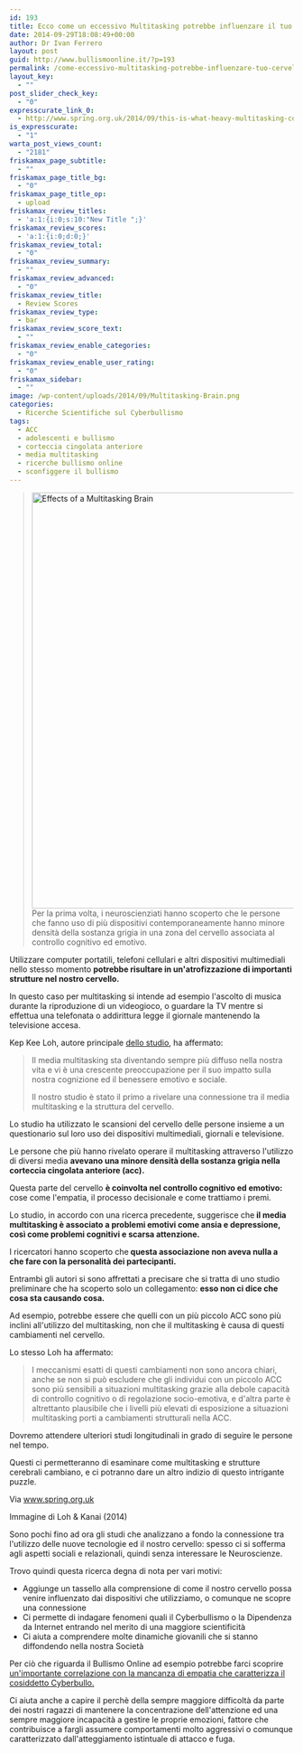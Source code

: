```yaml
---
id: 193
title: Ecco come un eccessivo Multitasking potrebbe influenzare il tuo Cervello
date: 2014-09-29T18:08:49+00:00
author: Dr Ivan Ferrero
layout: post
guid: http://www.bullismoonline.it/?p=193
permalink: /come-eccessivo-multitasking-potrebbe-influenzare-tuo-cervello/
layout_key:
  - ""
post_slider_check_key:
  - "0"
expresscurate_link_0:
  - http://www.spring.org.uk/2014/09/this-is-what-heavy-multitasking-could-be-doing-to-your-brain.php
is_expresscurate:
  - "1"
warta_post_views_count:
  - "2181"
friskamax_page_subtitle:
  - ""
friskamax_page_title_bg:
  - "0"
friskamax_page_title_op:
  - upload
friskamax_review_titles:
  - 'a:1:{i:0;s:10:"New Title ";}'
friskamax_review_scores:
  - 'a:1:{i:0;d:0;}'
friskamax_review_total:
  - "0"
friskamax_review_summary:
  - ""
friskamax_review_advanced:
  - "0"
friskamax_review_title:
  - Review Scores
friskamax_review_type:
  - bar
friskamax_review_score_text:
  - ""
friskamax_review_enable_categories:
  - "0"
friskamax_review_enable_user_rating:
  - "0"
friskamax_sidebar:
  - ""
image: /wp-content/uploads/2014/09/Multitasking-Brain.png
categories:
  - Ricerche Scientifiche sul Cyberbullismo
tags:
  - ACC
  - adolescenti e bullismo
  - corteccia cingolata anteriore
  - media multitasking
  - ricerche bullismo online
  - sconfiggere il bullismo
---
```

<blockquote><a href="http://www.bullismoonline.it/wp-content/uploads/2014/09/Multitasking-Brain.png"><img class="alignleft wp-image-194 size-full" src="http://www.bullismoonline.it/wp-content/uploads/2014/09/Multitasking-Brain.png" alt="Effects of a Multitasking Brain" width="806" height="736" /></a>Per la prima volta, i neuroscienziati hanno scoperto che le persone che fanno uso di più dispositivi contemporaneamente hanno minore densità della sostanza grigia in una zona del cervello associata al controllo cognitivo ed emotivo.</blockquote>
Utilizzare computer portatili, telefoni cellulari e altri dispositivi multimediali nello stesso momento <strong>potrebbe risultare in un'atrofizzazione di importanti strutture nel nostro cervello.</strong>

In questo caso per multitasking si intende ad esempio l'ascolto di musica durante la riproduzione di un videogioco, o guardare la TV mentre si effettua una telefonata o addirittura legge il giornale mantenendo la televisione accesa.

Kep Kee Loh, autore principale <a title="Higher Media Multi-Tasking Activity Is Associated with Smaller Gray-Matter Density in the Anterior Cingulate Cortex" href="http://www.plosone.org/article/info%3Adoi%2F10.1371%2Fjournal.pone.0106698" rel="nofollow">dello studio</a>, ha affermato:
<blockquote>Il media multitasking sta diventando sempre più diffuso nella nostra vita e vi è una crescente preoccupazione per il suo impatto sulla nostra cognizione ed il benessere emotivo e sociale.

Il nostro studio è stato il primo a rivelare una connessione tra il media multitasking e la struttura del cervello.</blockquote>
<div class="expresscurate_source">

Lo studio ha utilizzato le scansioni del cervello delle persone insieme a un questionario sul loro uso dei dispositivi multimediali, giornali e televisione.

Le persone che più hanno rivelato operare il multitasking attraverso l'utilizzo di diversi media <strong>avevano una minore densità della sostanza grigia nella corteccia cingolata anteriore (acc).</strong>

Questa parte del cervello <strong>è coinvolta nel controllo cognitivo ed emotivo:</strong> cose come l'empatia, il processo decisionale e come trattiamo i premi.

Lo studio, in accordo con una ricerca precedente, suggerisce che<strong> il media multitasking è associato a problemi emotivi come ansia e depressione, così come problemi cognitivi e scarsa attenzione.</strong>

I ricercatori hanno scoperto che<strong> questa associazione non aveva nulla a che fare con la personalità dei partecipanti.</strong>

Entrambi gli autori si sono affrettati a precisare che si tratta di uno studio preliminare che ha scoperto solo un collegamento: <strong>esso non ci dice che cosa sta causando cosa.</strong>

Ad esempio, potrebbe essere che quelli con un più piccolo ACC sono più inclini all'utilizzo del multitasking, non che il multitasking è causa di questi cambiamenti nel cervello.

Lo stesso Loh ha affermato:
<blockquote>I meccanismi esatti di questi cambiamenti non sono ancora chiari, anche se non si può escludere che gli individui con un piccolo ACC sono più sensibili a situazioni multitasking grazie alla debole capacità di controllo cognitivo o di regolazione socio-emotiva, e d'altra parte è altrettanto plausibile che i livelli più elevati di esposizione a situazioni multitasking porti a cambiamenti strutturali nella ACC.</blockquote>
Dovremo attendere ulteriori studi longitudinali in grado di seguire le persone nel tempo.

Questi ci permetteranno di esaminare come multitasking e strutture cerebrali cambiano, e ci potranno dare un altro indizio di questo intrigante puzzle.

Via <a class="expresscurated" href="http://www.spring.org.uk/2014/09/this-is-what-heavy-multitasking-could-be-doing-to-your-brain.php" data-curated-url="http://www.spring.org.uk/2014/09/this-is-what-heavy-multitasking-could-be-doing-to-your-brain.php">www.spring.org.uk</a>

Immagine di Loh &amp; Kanai (2014)

</div>
<div id="annotation-1833c3f7-6296-4934-87cf-01893fa4aadb" class="expresscurate_annotate">
<p class="placeholder">Sono pochi fino ad ora gli studi che analizzano a fondo la connessione tra l'utilizzo delle nuove tecnologie ed il nostro cervello: spesso ci si sofferma agli aspetti sociali e relazionali, quindi senza interessare le Neuroscienze.</p>
<p class="placeholder">Trovo quindi questa ricerca degna di nota per vari motivi:</p>

<ul>
 	<li class="placeholder">Aggiunge un tassello alla comprensione di come il nostro cervello possa venire influenzato dai dispositivi che utilizziamo, o comunque ne scopre una connessione</li>
 	<li class="placeholder">Ci permette di indagare fenomeni quali il Cyberbullismo o la Dipendenza da Internet entrando nel merito di una maggiore scientificità</li>
 	<li class="placeholder">Ci aiuta a comprendere molte dinamiche giovanili che si stanno diffondendo nella nostra Società</li>
</ul>
Per ciò che riguarda il Bullismo Online ad esempio potrebbe farci scoprire <a title="Cyberbulllismo e bullismo tradizionale: un po’ di numeri" href="http://www.bullismoonline.it/cyberbulllismo-e-bullismo-tradizionale-mass-media/">un'importante correlazione con la mancanza di empatia che caratterizza il cosiddetto Cyberbullo.</a>

Ci aiuta anche a capire il perchè della sempre maggiore difficoltà da parte dei nostri ragazzi di mantenere la concentrazione dell'attenzione ed una sempre maggiore incapacità a gestire le proprie emozioni, fattore che contribuisce a fargli assumere comportamenti molto aggressivi o comunque caratterizzato dall'atteggiamento istintuale di attacco e fuga.

</div>